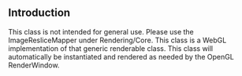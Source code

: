 ## Introduction

This class is not intended for general use. Please use the ImageResliceMapper under Rendering/Core.
This class is a WebGL implementation of that generic renderable class. This class will automatically
be instantiated and rendered as needed by the OpenGL RenderWindow.
